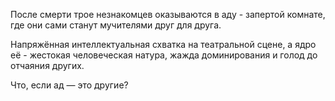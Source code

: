 <p>После смерти трое незнакомцев оказываются в аду - запертой комнате, где они сами станут мучителями друг для друга.</p>
<p>Напряжённая интеллектуальная схватка на театральной сцене, а ядро её - жестокая человеческая натура, жажда доминирования и голод до отчаяния других.</p>
<p>Что, если ад — это другие?</p>
